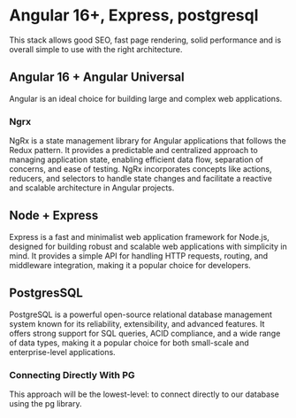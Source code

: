 # Angular 16+, Express, postgresql

This stack allows good SEO, fast page rendering, solid performance and is overall simple to use with the right architecture.

## Angular 16 + Angular Universal

Angular is an ideal choice for building large and complex web applications.

### Ngrx

NgRx is a state management library for Angular applications that follows the Redux pattern. It provides a predictable and centralized approach to managing application state, enabling efficient data flow, separation of concerns, and ease of testing. NgRx incorporates concepts like actions, reducers, and selectors to handle state changes and facilitate a reactive and scalable architecture in Angular projects.

## Node + Express

Express is a fast and minimalist web application framework for Node.js, designed for building robust and scalable web applications with simplicity in mind. It provides a simple API for handling HTTP requests, routing, and middleware integration, making it a popular choice for developers.

## PostgresSQL

PostgreSQL is a powerful open-source relational database management system known for its reliability, extensibility, and advanced features. It offers strong support for SQL queries, ACID compliance, and a wide range of data types, making it a popular choice for both small-scale and enterprise-level applications.

### Connecting Directly With PG

This approach will be the lowest-level: to connect directly to our database using the pg library.